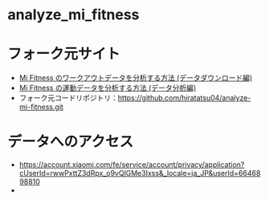 # analyze_mi_fitness
# フォーク元サイト
* [Mi Fitness のワークアウトデータを分析する方法 (データダウンロード編)](https://mseeeen.msen.jp/analyze-exercise-data-of-mi-fitness/)
* [Mi Fitness の運動データを分析する方法 (データ分析編)](https://mseeeen.msen.jp/analyze-exercise-data-of-mi-fitness-part2/)
* フォーク元コードリポジトリ：https://github.com/hiratatsu04/analyze-mi-fitness.git
# データへのアクセス
* https://account.xiaomi.com/fe/service/account/privacy/application?cUserId=rwwPxttZ3dRpx_o9vQlGMe3Ixss&_locale=ja_JP&userId=6646898810
* 
